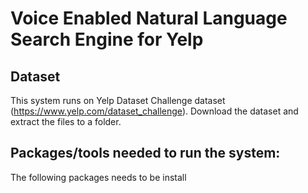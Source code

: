 # Voice Enabled Natural Language Search Engine for Yelp

## Dataset
This system runs on Yelp Dataset Challenge dataset (https://www.yelp.com/dataset_challenge).
Download the dataset and extract the files to a folder.

## Packages/tools needed to run the system:
The following packages needs to be install
